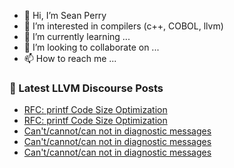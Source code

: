 - 👋 Hi, I’m Sean Perry
- 👀 I’m interested in compilers (c++, COBOL, llvm)
- 🌱 I’m currently learning ...
- 💞️ I’m looking to collaborate on ...
- 📫 How to reach me ...

<!---
s66perry/s66perry is a ✨ special ✨ repository because its `README.md` (this file) appears on your GitHub profile.
You can click the Preview link to take a look at your changes.
--->
### 📕 Latest LLVM Discourse Posts

<!-- DISCOURSE-LLVM:START -->
- [RFC: printf Code Size Optimization](https://discourse.llvm.org/t/rfc-printf-code-size-optimization/83146#post_5)
- [RFC: printf Code Size Optimization](https://discourse.llvm.org/t/rfc-printf-code-size-optimization/83146#post_4)
- [Can&#39;t/cannot/can not in diagnostic messages](https://discourse.llvm.org/t/cant-cannot-can-not-in-diagnostic-messages/83171#post_5)
- [Can&#39;t/cannot/can not in diagnostic messages](https://discourse.llvm.org/t/cant-cannot-can-not-in-diagnostic-messages/83171#post_4)
- [Can&#39;t/cannot/can not in diagnostic messages](https://discourse.llvm.org/t/cant-cannot-can-not-in-diagnostic-messages/83171#post_3)
<!-- DISCOURSE-LLVM:END -->
